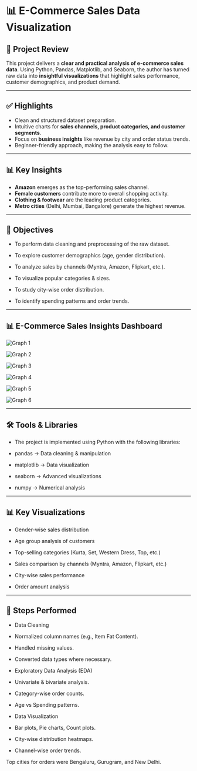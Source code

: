 # 📊 E-Commerce Sales Data Visualization  

## 🌟 Project Review  
This project delivers a **clear and practical analysis of e-commerce sales data**. Using Python, Pandas, Matplotlib, and Seaborn, the author has turned raw data into **insightful visualizations** that highlight sales performance, customer demographics, and product demand.  

---

## ✅ Highlights  
- Clean and structured dataset preparation.  
- Intuitive charts for **sales channels, product categories, and customer segments**.  
- Focus on **business insights** like revenue by city and order status trends.  
- Beginner-friendly approach, making the analysis easy to follow.  

---

## 📊 Key Insights  
- **Amazon** emerges as the top-performing sales channel.  
- **Female customers** contribute more to overall shopping activity.  
- **Clothing & footwear** are the leading product categories.  
- **Metro cities** (Delhi, Mumbai, Bangalore) generate the highest revenue.

---

## 🎯 Objectives

- To perform data cleaning and preprocessing of the raw dataset.

- To explore customer demographics (age, gender distribution).

- To analyze sales by channels (Myntra, Amazon, Flipkart, etc.).

- To visualize popular categories & sizes.

- To study city-wise order distribution.

- To identify spending patterns and order trends.

---

## 📊 E-Commerce Sales Insights Dashboard

![Graph 1](https://github.com/samiksha29-patil/E-Commerce-Sales-Insights-Dashboard/raw/main/graph1.png)

![Graph 2](https://github.com/samiksha29-patil/E-Commerce-Sales-Insights-Dashboard/raw/main/graph.png)

![Graph 3](https://github.com/samiksha29-patil/E-Commerce-Sales-Insights-Dashboard/raw/main/graph2.png)

![Graph 4](https://github.com/samiksha29-patil/E-Commerce-Sales-Insights-Dashboard/raw/main/graph3.png)

![Graph 5](https://github.com/samiksha29-patil/E-Commerce-Sales-Insights-Dashboard/raw/main/graph4.png)

![Graph 6](https://github.com/samiksha29-patil/E-Commerce-Sales-Insights-Dashboard/raw/main/graph5.png)

--- 


## 🛠️ Tools & Libraries

- The project is implemented using Python with the following libraries:

- pandas → Data cleaning & manipulation

- matplotlib → Data visualization

- seaborn → Advanced visualizations

- numpy → Numerical analysis

---

## 📊 Key Visualizations

- Gender-wise sales distribution

- Age group analysis of customers

- Top-selling categories (Kurta, Set, Western Dress, Top, etc.)

- Sales comparison by channels (Myntra, Amazon, Flipkart, etc.)

- City-wise sales performance

- Order amount analysis

---

## 🚀 Steps Performed

- Data Cleaning

- Normalized column names (e.g., Item Fat Content).

- Handled missing values.

- Converted data types where necessary.

- Exploratory Data Analysis (EDA)

- Univariate & bivariate analysis.

- Category-wise order counts.

- Age vs Spending patterns.

- Data Visualization

- Bar plots, Pie charts, Count plots.

- City-wise distribution heatmaps.

- Channel-wise order trends.


Top cities for orders were Bengaluru, Gurugram, and New Delhi.
